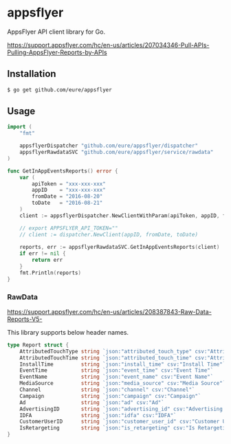# appsflyer
  
AppsFlyer API client library for Go.
  
https://support.appsflyer.com/hc/en-us/articles/207034346-Pull-APIs-Pulling-AppsFlyer-Reports-by-APIs
  
## Installation

```bash
$ go get github.com/eure/appsflyer
```

## Usage
  
```go
import (
	"fmt"

	appsflyerDispatcher "github.com/eure/appsflyer/dispatcher"
	appsflyerRawdataSVC "github.com/eure/appsflyer/service/rawdata"
)

func GetInAppEventsReports() error {
	var (
		apiToken = "xxx-xxx-xxx"
		appID    = "xxx-xxx-xxx"
		fromDate = "2016-08-20"
		toDate   = "2016-08-21"
	)
	client := appsflyerDispatcher.NewClientWithParam(apiToken, appID, fromDate, toDate)

	// export APPSFLYER_API_TOKEN=""
	// client := dispatcher.NewClient(appID, fromDate, toDate)
	
	reports, err := appsflyerRawdataSVC.GetInAppEventsReports(client)
	if err != nil {
		return err
	}
	fmt.Println(reports)
}
```

### RawData

https://support.appsflyer.com/hc/en-us/articles/208387843-Raw-Data-Reports-V5-

This library supports below header names.

```go
type Report struct {
	AttributedTouchType string `json:"attributed_touch_type" csv:"Attributed Touch Type"`
	AttributedTouchTime string `json:"attributed_touch_time" csv:"Attributed Touch Time"`
	InstallTime         string `json:"install_time" csv:"Install Time"`
	EventTime           string `json:"event_time" csv:"Event Time"`
	EventName           string `json:"event_name" csv:"Event Name"`
	MediaSource         string `json:"media_source" csv:"Media Source"`
	Channel             string `json:"channel" csv:"Channel"`
	Campaign            string `json:"campaign" csv:"Campaign"`
	Ad                  string `json:"ad" csv:"Ad"`
	AdvertisingID       string `json:"advertising_id" csv:"Advertising ID"`
	IDFA                string `json:"idfa" csv:"IDFA"`
	CustomerUserID      string `json:"customer_user_id" csv:"Customer User ID"`
	IsRetargeting       string `json:"is_retargeting" csv:"Is Retargeting"`
}
```
